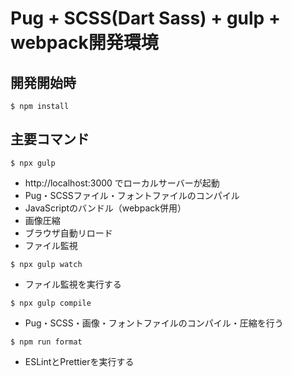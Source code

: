 # Pug + SCSS(Dart Sass) + gulp + webpack開発環境

## 開発開始時
```
$ npm install
```

## 主要コマンド
```
$ npx gulp
```
- http://localhost:3000 でローカルサーバーが起動
- Pug・SCSSファイル・フォントファイルのコンパイル
- JavaScriptのバンドル（webpack併用）
- 画像圧縮
- ブラウザ自動リロード
- ファイル監視

```
$ npx gulp watch
```
- ファイル監視を実行する

```
$ npx gulp compile
```
- Pug・SCSS・画像・フォントファイルのコンパイル・圧縮を行う

```
$ npm run format
```
- ESLintとPrettierを実行する
